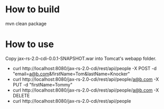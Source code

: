 How to build
==============

mvn clean package

How to use
==============
Copy  jax-rs-2.0-cdi-0.0.1-SNAPSHOT.war into Tomcat's webapp folder.

- curl http://localhost:8080/jax-rs-2.0-cdi/rest/api/people -X POST -d "email=a@b.com&firstName=Tom&lastName=Knocker"
- curl http://localhost:8080/jax-rs-2.0-cdi/rest/api/people/a@b.com -X PUT -d "firstName=Tommy"
- curl http://localhost:8080/jax-rs-2.0-cdi/rest/api/people/a@b.com -X DELETE
- curl http://localhost:8080/jax-rs-2.0-cdi/rest/api/people
